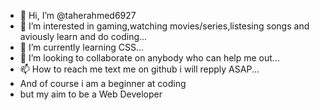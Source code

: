 - 👋 Hi, I’m @taherahmed6927
- 👀 I’m interested in gaming,watching movies/series,listesing songs and aviously learn and do coding...
- 🌱 I’m currently learning CSS...
- 💞️ I’m looking to collaborate on anybody who can help me out...
- 📫 How to reach me text me on github i will repply ASAP...
- And of course i am a beginner at coding
- but my aim to be a Web Developer

<!---
taherahmed6927/taherahmed6927 is a ✨ special ✨ repository because its `README.md` (this file) appears on your GitHub profile.
You can click the Preview link to take a look at your changes.
--->

